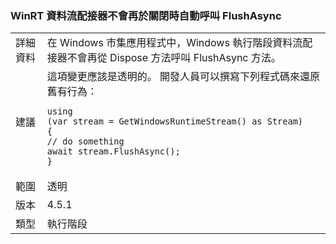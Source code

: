### <a name="winrt-stream-adapters-no-long-call-flushasync-automatically-on-close"></a>WinRT 資料流配接器不會再於關閉時自動呼叫 FlushAsync

|   |   |
|---|---|
|詳細資料|在 Windows 市集應用程式中，Windows 執行階段資料流配接器不會再從 Dispose 方法呼叫 FlushAsync 方法。|
|建議|這項變更應該是透明的。 開發人員可以撰寫下列程式碼來還原舊有行為：<pre><code class="language-csharp">using (var stream = GetWindowsRuntimeStream() as Stream)&#13;&#10;{&#13;&#10;// do something&#13;&#10;await stream.FlushAsync();&#13;&#10;}&#13;&#10;</code></pre>|
|範圍|透明|
|版本|4.5.1|
|類型|執行階段|

